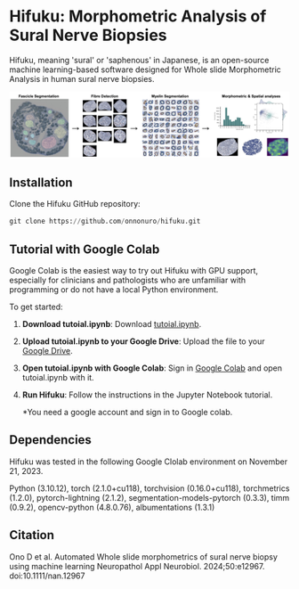 # Hifuku: Morphometric Analysis of Sural Nerve Biopsies
Hifuku, meaning 'sural' or 'saphenous' in Japanese, is an open-source machine learning-based software designed for Whole slide Morphometric Analysis in human sural nerve biopsies.



![Alt Text](data/graphical_abstract.jpg)



## Installation
Clone the Hifuku GitHub repository:
   ```python
   git clone https://github.com/onnonuro/hifuku.git
   ```


## Tutorial with Google Colab
Google Colab is the easiest way to try out Hifuku with GPU support,  especially  for clinicians and pathologists who are unfamiliar with programming or do not have a local Python environment. 

To get started:
1. **Download tutoial.ipynb**: Download [tutoial.ipynb](https://github.com/onnonuro/hifuku/blob/main/tutorial.ipynb).

2. **Upload tutoial.ipynb to your Google Drive**: Upload the file to your [Google Drive](https://www.google.com/drive/).

3. **Open tutoial.ipynb with Google Colab**: Sign in [Google Colab](https://colab.research.google.com/) and open tutoial.ipynb with it.

4. **Run Hifuku**: Follow the instructions in the Jupyter Notebook tutorial.

      *You need a google account and sign in to Google colab.


## Dependencies
Hifuku was tested in the following Google Clolab environment on November 21, 2023.

Python (3.10.12), torch (2.1.0+cu118), torchvision (0.16.0+cu118), torchmetrics (1.2.0), pytorch-lightning (2.1.2), segmentation-models-pytorch (0.3.3), timm (0.9.2), opencv-python (4.8.0.76), albumentations (1.3.1)


## Citation
Ono D et al. Automated Whole slide morphometrics of sural nerve biopsy using machine learning
Neuropathol Appl Neurobiol. 2024;50:e12967. doi:10.1111/nan.12967
